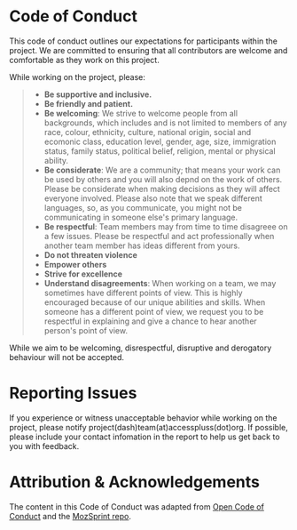 # Code of Conduct
This code of conduct outlines our expectations for participants within the project. We are committed to ensuring that all contributors are welcome and comfortable as they work on this project. 

While working on the project, please:
> * **Be supportive and inclusive.**
> * **Be friendly and patient.**
> * **Be welcoming**: We strive to welcome people from all backgrounds, which includes and is not limited to members of any race, colour, ethnicity, culture, national origin, social and ecomonic class, education level, gender, age, size, immigration status, family status, political belief, religion, mental or physical ability.
> * **Be considerate**: We are a community; that means your work can be used by others and you will also depnd on the work of others. Please be considerate when making decisions as they will affect everyone involved. Please also note that we speak different languages, so, as you communicate, you might not be communicating in someone else's primary language.
> * **Be respectful**: Team members may from time to time disagreee on a few issues. Please be respectful and act professionally when another team member has ideas different from yours.
> * **Do not threaten violence**
> * **Empower others**
> * **Strive for excellence**
> * **Understand disagreements**: When working on a team, we may sometimes have different points of view. This is highly encouraged because of our unique abilities and skills. When someone has a different point of view, we request you to be respectful in explaining and give a chance to hear another person's point of view. 

While we aim to be welcoming, disrespectful, disruptive and derogatory behaviour will not be accepted.

# Reporting Issues
If you experience or witness unacceptable behavior while working on the project, please notify project(dash)team(at)accesspluss(dot)org. If possible, please include your contact infomation in the report to help us get back to you with feedback. 

# Attribution & Acknowledgements
The content in this Code of Conduct was adapted from [Open Code of Conduct](http://todogroup.org/opencodeofconduct/) and the [MozSprint repo](https://github.com/MsKiden/mozsprint-repo-template/blob/master/CODE_OF_CONDUCT.md). 
